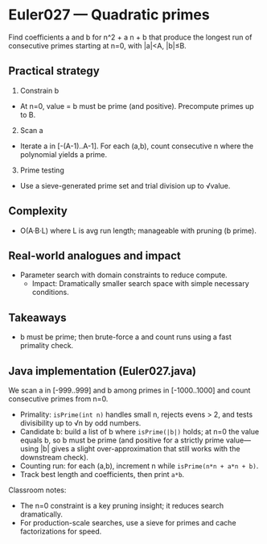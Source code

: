 # Euler027 — Quadratic primes

Find coefficients a and b for n^2 + a n + b that produce the longest run of consecutive primes starting at n=0, with |a|<A, |b|≤B.

## Practical strategy

1) Constrain b
- At n=0, value = b must be prime (and positive). Precompute primes up to B.

2) Scan a
- Iterate a in [-(A-1)..A-1]. For each (a,b), count consecutive n where the polynomial yields a prime.

3) Prime testing
- Use a sieve-generated prime set and trial division up to √value.

## Complexity
- O(A·B·L) where L is avg run length; manageable with pruning (b prime).

## Real-world analogues and impact
- Parameter search with domain constraints to reduce compute.
  - Impact: Dramatically smaller search space with simple necessary conditions.

## Takeaways
- b must be prime; then brute-force a and count runs using a fast primality check.

## Java implementation (Euler027.java)

We scan a in [-999..999] and b among primes in [-1000..1000] and count consecutive primes from n=0.

- Primality: `isPrime(int n)` handles small n, rejects evens > 2, and tests divisibility up to √n by odd numbers.
- Candidate b: build a list of b where `isPrime(|b|)` holds; at n=0 the value equals b, so b must be prime (and positive for a strictly prime value—using |b| gives a slight over-approximation that still works with the downstream check).
- Counting run: for each (a,b), increment n while `isPrime(n*n + a*n + b)`.
- Track best length and coefficients, then print `a*b`.

Classroom notes:
- The n=0 constraint is a key pruning insight; it reduces search dramatically.
- For production-scale searches, use a sieve for primes and cache factorizations for speed.
